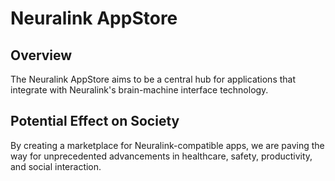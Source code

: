 # Neuralink AppStore

## Overview
The Neuralink AppStore aims to be a central hub for applications that integrate with Neuralink's brain-machine interface technology.

## Potential Effect on Society
By creating a marketplace for Neuralink-compatible apps, we are paving the way for unprecedented advancements in healthcare, safety, productivity, and social interaction.
